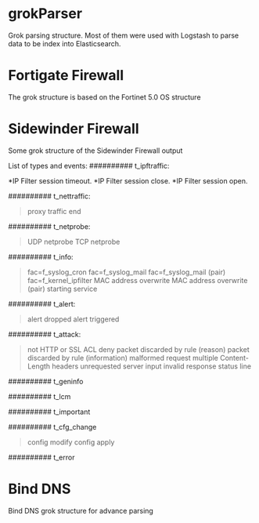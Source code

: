 # grokParser
Grok parsing structure. Most of them were used with Logstash to parse data to be index into Elasticsearch.

# Fortigate Firewall
The grok structure is based on the Fortinet 5.0 OS structure

# Sidewinder Firewall
Some grok structure of the Sidewinder Firewall output

List of types and events:
########## t_ipftraffic:

*IP Filter session timeout.
*IP Filter session close.
*IP Filter session open.

########## t_nettraffic:

>proxy traffic end

########## t_netprobe:

>UDP netprobe
>TCP netprobe

########## t_info:

>fac=f_syslog_cron
>fac=f_syslog_mail
>fac=f_syslog_mail (pair)
>fac=f_kernel_ipfilter
>MAC address overwrite
>MAC address overwrite (pair)
>starting service

########## t_alert:

>alert dropped
>alert triggered

########## t_attack:

>not HTTP or SSL
>ACL deny
>packet discarded by rule (reason)
>packet discarded by rule (information)
>malformed request
>multiple Content-Length headers
>unrequested server input
>invalid response status line

########## t_geninfo

########## t_lcm

########## t_important

########## t_cfg_change

>config modify
>config apply

########## t_error


# Bind DNS
Bind DNS grok structure for advance parsing
